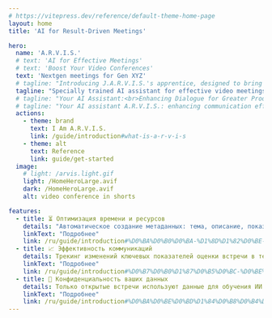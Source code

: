 ```yaml
---
# https://vitepress.dev/reference/default-theme-home-page
layout: home
title: 'AI for Result-Driven Meetings'

hero:
  name: 'A.R.V.I.S.'
  # text: 'AI for Effective Meetings'
  # text: 'Boost Your Video Conferences'
  text: 'Nextgen meetings for Gen XYZ'
  # tagline: "Introducing J.A.R.V.I.S.'s apprentice, designed to bring the brilliance of its mentor into your meetings. This AI assistant uses past data to help you reach your goals, providing strategic advice and a focus on concrete outcomes."
  tagline: "Specially trained AI assistant for effective video meetings"
  # tagline: "Your AI Assistant:<br>Enhancing Dialogue for Greater Productivity"
  # tagline: "Your AI assistant A.R.V.I.S.: enhancing communication efficiency by optimizing your team's time and resources."
  actions:
    - theme: brand
      text: I Am A.R.V.I.S.
      link: /guide/introduction#what-is-a-r-v-i-s
    - theme: alt
      text: Reference
      link: guide/get-started
  image:
    # light: /arvis.light.gif
    light: /HomeHeroLarge.avif
    dark: /HomeHeroLarge.avif
    alt: video conference in shorts

features:
  - title: ⏳ Оптимизация времени и ресурсов
    details: "Автоматическое создание метаданных: тема, описание, показатели, повестка. Автофиксация итогов и договоренностей."
    linkText: "Подробнее"
    link: /ru/guide/introduction#%D0%BA%D0%B0%D0%BA-%D1%8D%D1%82%D0%BE-%D1%80%D0%B0%D0%B1%D0%BE%D1%82%D0%B0%D0%B5%D1%82.md
  - title: 📈 Эффективность коммуникаций
    details: Трекинг изменений ключевых показателей оценки встречи в течение встречи, а не после ее завершения.
    linkText: "Подробнее"
    link: /ru/guide/introduction#%D0%B7%D0%B0%D1%87%D0%B5%D0%BC-%D0%BE%D1%82%D0%BA%D0%B0%D0%B7%D1%8B%D0%B2%D0%B0%D1%82%D1%8C%D1%81%D1%8F-%D0%BE%D1%82-zoom.md
  - title: 🔐 Конфиденциальность ваших данных
    details: Только открытые встречи используют данные для обучения ИИ. В on-premise еще больше возможностей по защите данных. 
    linkText: "Подробнее"
    link: /ru/guide/introduction#%D0%BA%D0%BE%D0%BD%D1%84%D0%B8%D0%B4%D0%B5%D0%BD%D1%86%D0%B8%D0%B0%D0%BB%D1%8C%D0%BD%D0%BE%D1%81%D1%82%D1%8C-%D0%B2%D0%B0%D1%88%D0%B8%D1%85-%D0%B4%D0%B0%D0%BD%D0%BD%D1%8B%D1%85.md
---
```

